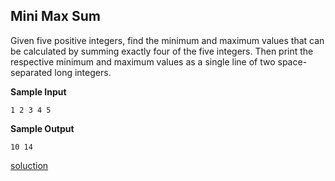 ## Mini Max Sum

Given five positive integers, find the minimum and maximum values that can be calculated by summing exactly four of the five integers. Then print the respective minimum and maximum values as a single line of two space-separated long integers.

**Sample Input**

    1 2 3 4 5

**Sample Output**

    10 14

<a href="src/soluction.cpp">soluction</a>
